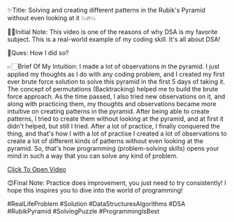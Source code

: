 ✨Title: Solving and creating different patterns in the Rubik's Pyramid without even looking at it 💥🔥💥

✌🏻Initial Note: This video is one of the reasons of why DSA is my favorite subject. This is a real-world example of my coding skill. It's all about DSA!

🤔Ques: How I did so?

👉🏻Brief Of My Intuition: I made a lot of observations in the pyramid. I just applied my thoughts as I do with any coding problem, and I created my first ever brute force solution to solve this pyramid in the first 5 days of taking it. 
The concept of permutations (Backtracking) helped me to build the brute force approach. As the time passed, I also tried new observations on it, and along with practicing them, my thoughts and observations became more intuitive on creating patterns in the pyramid. 
After being able to create patterns, I tried to create them without looking at the pyramid, and at first it didn't helped, but still I tried. After a lot of practice, I finally conquered the thing, and that's how I with a lot of practise I created a lot of observations to create a lot of different kinds of patterns without even looking at the pyramid. So, that's how programming (problem-solving skills) opens your mind in such a way that you can solve any kind of problem.

[Click To Open Video](https://www.linkedin.com/posts/hirenjoshi1630_reallifeproblem-solution-datastructuresalgorithms-activity-7185150609266790400-ZbEr?utm_source=share&utm_medium=member_desktop)

😊Final Note: Practice does improvement, you just need to try consistently! I hope this inspires you to dive into the world of programming!

#RealLifeProblem #Solution
#DataStructuresAlgorithms #DSA
#RubikPyramid #SolvingPuzzle
#ProgrammingIsBest

